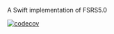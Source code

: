 A Swift implementation of FSRS5.0

[![codecov](https://codecov.io/gh/ningkaiqiang/swift-fsrs/graph/badge.svg?token=DQSJTROPFG)](https://codecov.io/gh/ningkaiqiang/swift-fsrs)
